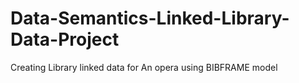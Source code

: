 # Data-Semantics-Linked-Library-Data-Project
Creating Library linked data for An opera using BIBFRAME model
